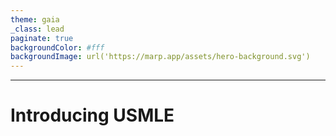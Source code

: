 ```yaml
---
theme: gaia
_class: lead
paginate: true
backgroundColor: #fff
backgroundImage: url('https://marp.app/assets/hero-background.svg')
---
```

---

# Introducing USMLE
